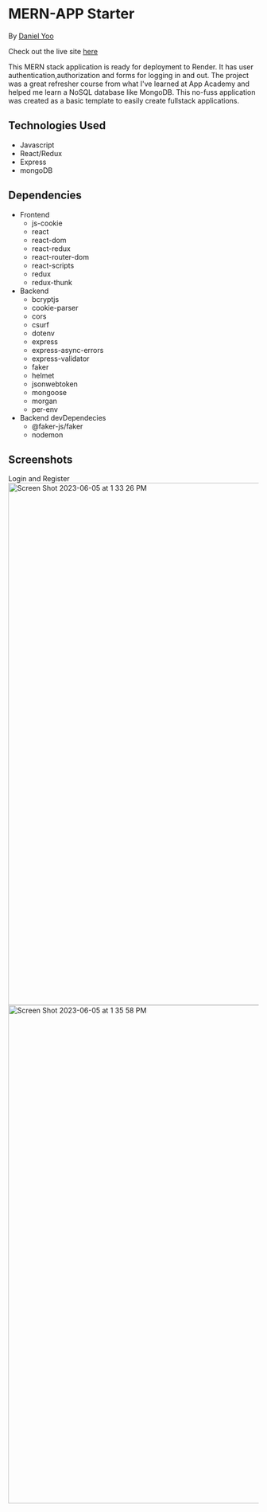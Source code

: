 # MERN-APP Starter

By [Daniel Yoo](https://kympanic.github.io/)

Check out the live site [here](https://mern-app-starter.onrender.com/)

This MERN stack application is ready for deployment to Render. It has user authentication,authorization and forms for logging in and out. The project was a great refresher course from what I've learned at App Academy and helped me learn a NoSQL database like MongoDB. This no-fuss application was created as a basic template to easily create fullstack applications.



## Technologies Used

- Javascript
- React/Redux
- Express
- mongoDB

## Dependencies

- Frontend
  - js-cookie
  - react
  - react-dom
  - react-redux
  - react-router-dom
  - react-scripts
  - redux
  - redux-thunk
- Backend
  - bcryptjs
  - cookie-parser
  - cors
  - csurf
  - dotenv
  - express
  - express-async-errors
  - express-validator
  - faker
  - helmet
  - jsonwebtoken
  - mongoose
  - morgan
  - per-env
- Backend devDependecies
  - @faker-js/faker
  - nodemon

## Screenshots
Login and Register
<img width="1049" alt="Screen Shot 2023-06-05 at 1 33 26 PM" src="https://github.com/kympanic/mernapp-starter/assets/98551224/817abff8-9db9-458e-bf17-d2d6bc6e8ae0">
<img width="1001" alt="Screen Shot 2023-06-05 at 1 35 58 PM" src="https://github.com/kympanic/mernapp-starter/assets/98551224/2b88e70f-bcdf-4d87-8b23-ec367d10ad03">



